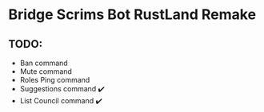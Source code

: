 # Bridge Scrims Bot RustLand Remake


## TODO:
  - Ban command
  - Mute command
  - Roles Ping command
  - Suggestions command :heavy_check_mark:
  - List Council command :heavy_check_mark:
  
  
